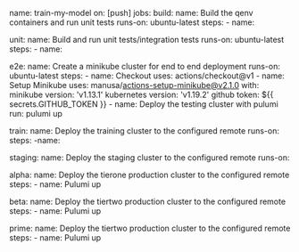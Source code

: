 
name: train-my-model
on: [push]
jobs:
  build:
    name: Build the qenv containers and run unit tests 
    runs-on: ubuntu-latest
    steps:
      - name:

  unit:
    name: Build and run unit tests/integration tests
    runs-on: ubuntu-latest
    steps:
      - name:

  e2e:
    name: Create a minikube cluster for end to end deployment 
    runs-on: ubuntu-latest
    steps:
      - name: Checkout
        uses: actions/checkout@v1
      - name: Setup Minikube
        uses: manusa/actions-setup-minikube@v2.1.0
        with:
          minikube version: 'v1.13.1'
          kubernetes version: 'v1.19.2'
          github token: ${{ secrets.GITHUB_TOKEN }}
      - name: Deploy the testing cluster with pulumi 
        run: pulumi up 

  train:
    name: Deploy the training cluster to the configured remote
    runs-on: 
    steps:
      -name: 

  staging:
    name: Deploy the staging cluster to the configured remote
    runs-on:

  alpha:
    name: Deploy the tierone production cluster to the configured remote
    steps:
      - name: Pulumi up 

  beta:
    name: Deploy the tiertwo production cluster to the configured remote
    steps:
      - name: Pulumi up 
    
  prime:
    name: Deploy the tiertwo production cluster to the configured remote
    steps:
      - name: Pulumi up 

  
